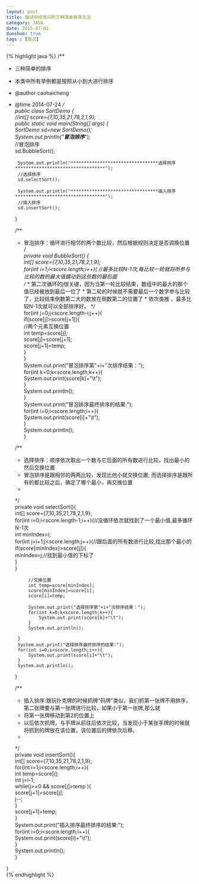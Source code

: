 ```yaml
---
layout: post
title: 面试中经常问的三种简单排序方法
category: JAVA
date: 2015-07-01
duoshuo: true
tags : [面试]
---
```


{% highlight java %}
/** 
 * 三种简单的排序 
 * 本类中所有举例都是按照从小到大进行排序 
 * @author caohaicheng 
 * @time   2014-07-24 
 */  
public class SortDemo {  
    //int[] score={7,10,35,21,78,2,1,9};  
    public static void main(String[] args) {  
        SortDemo sd=new SortDemo();  
        System.out.println("*********************************冒泡排序**********************************");  
        //冒泡排序  
        sd.BubbleSort();  
          
        System.out.println("*********************************选择排序**********************************");  
        //选择排序  
        sd.selectSort();  
          
        System.out.println("*********************************插入排序**********************************");  
        //插入排序  
        sd.insertSort();  
    }  
      
    /** 
     * 冒泡排序：循环进行相邻的两个数比较，然后根据规则决定是否调换位置 
     */  
    private  void BubbleSort() {  
        int[] score={7,10,35,21,78,2,1,9};    
        for(int i=1;i<score.length;i++){ //最多比较N-1次,每比较一轮就将所参与比较的数的最大值蠕动到这些数的最后面  
            /* 
             * 第二次循环的j很关键，因为当第一轮比较结束，数组中的最大的那个值已经被放到最后一位了 
             * 第二轮的时候就不需要最后一个数字参与比较了，比较结束倒数第二大的数放在倒数第二的位置了 
             * 依次类推 ，最多比较N-1次就可以全部排序好。 
             */  
            for(int j=0;j<score.length-i;j++){  
                if(score[j]>score[j+1]){  
                    //两个元素互换位置  
                    int temp=score[j];  
                    score[j]=score[j+1];  
                    score[j+1]=temp;  
                }  
            }  
            System.out.print("冒泡排序第"+i+"次排序结果：");  
            for(int k=0;k<score.length;k++){  
                System.out.print(score[k]+"\t");  
            }  
            System.out.println();  
        }  
        System.out.print("冒泡排序最终排序的结果:");  
        for(int i=0;i<score.length;i++){  
            System.out.print(score[i]+"\t");  
        }  
        System.out.println();  
    }  
      
    /** 
     * 选择排序：顺序依次取出一个数与它后面的所有数进行比较，找出最小的然后交换位置 
     * 冒泡排序是跟相邻的两两比较，发现比他小就交换位置; 而选择排序是跟所有的都比较之后，确定了哪个最小，再交换位置 
     *  
     */  
    private void selectSort(){  
        int[] score={7,10,35,21,78,2,1,9};  
        for(int i=0;i<score.length-1;i++){//没循环依次就找到了一个最小值,最多循环N-1次  
            int minIndex=i;  
            for(int j=i+1;j<score.length;j++){//跟后面的所有数进行比较,找出那个最小的  
                if(score[minIndex]>score[j]){  
                    minIndex=j;//找到最小值的下标了  
                }  
            }  
              
            //交换位置  
            int temp=score[minIndex];  
            score[minIndex]=score[i];  
            score[i]=temp;  
              
            System.out.print("选择排序第"+i+"次排序结果：");  
            for(int k=0;k<score.length;k++){  
                System.out.print(score[k]+"\t");  
            }  
            System.out.println();  
              
        }  
        System.out.print("选择排序最终排序的结果:");  
        for(int i=0;i<score.length;i++){  
            System.out.print(score[i]+"\t");  
        }  
        System.out.println();  
    }  
      
    /** 
     * 插入排序:跟玩扑克牌的时候抓牌"码牌"类似，我们抓第一张牌不用排序，第二张牌要与第一张牌进行比较，如果小于第一张牌,那么就 
     * 将第一张牌移动到第2的位置上 
     * 以后依次抓牌，与手牌从前往后依次比较，当发现小于某张手牌的时候就将抓到的牌放在该位置，该位置后的牌依次后移。 
     *  
     */  
    private void insertSort(){  
        int[] score={7,10,35,21,78,2,1,9};  
        for(int i=1;i<score.length;i++){  
            int temp=score[i];  
            int j=i-1;  
            while(j>=0 && score[j]>temp ){  
                score[j+1]=score[j];  
                j--;  
            }  
            score[j+1]=temp;  
        }  
        System.out.print("插入排序最终排序的结果:");  
        for(int i=0;i<score.length;i++){  
            System.out.print(score[i]+"\t");  
        }  
        System.out.println();  
    }    
      
}  
{% endhighlight %}